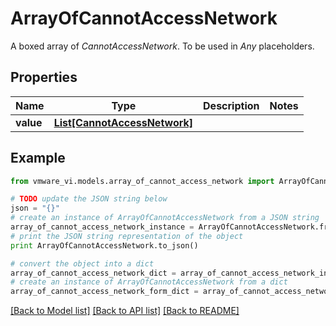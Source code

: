 # ArrayOfCannotAccessNetwork

A boxed array of *CannotAccessNetwork*. To be used in *Any* placeholders. 

## Properties
Name | Type | Description | Notes
------------ | ------------- | ------------- | -------------
**value** | [**List[CannotAccessNetwork]**](CannotAccessNetwork.md) |  | 

## Example

```python
from vmware_vi.models.array_of_cannot_access_network import ArrayOfCannotAccessNetwork

# TODO update the JSON string below
json = "{}"
# create an instance of ArrayOfCannotAccessNetwork from a JSON string
array_of_cannot_access_network_instance = ArrayOfCannotAccessNetwork.from_json(json)
# print the JSON string representation of the object
print ArrayOfCannotAccessNetwork.to_json()

# convert the object into a dict
array_of_cannot_access_network_dict = array_of_cannot_access_network_instance.to_dict()
# create an instance of ArrayOfCannotAccessNetwork from a dict
array_of_cannot_access_network_form_dict = array_of_cannot_access_network.from_dict(array_of_cannot_access_network_dict)
```
[[Back to Model list]](../README.md#documentation-for-models) [[Back to API list]](../README.md#documentation-for-api-endpoints) [[Back to README]](../README.md)


